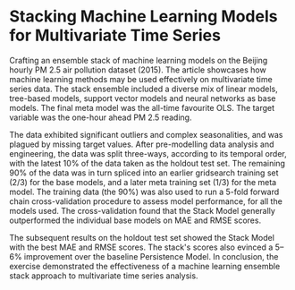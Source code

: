 # Stacking Machine Learning Models for Multivariate Time Series
Crafting an ensemble stack of machine learning models on the Beijing hourly PM 2.5 air pollution dataset (2015). The article showcases how machine learning methods may be used effectively on multivariate time series data. The stack ensemble included a diverse mix of linear models, tree-based models, support vector models and neural networks as base models. The final meta model was the all-time favourite OLS. The target variable was the one-hour ahead PM 2.5 reading.

The data exhibited significant outliers and complex seasonalities, and was plagued by missing target values. After pre-modelling data analysis and engineering, the data was split three-ways, according to its temporal order, with the latest 10% of the data taken as the holdout test set. The remaining 90% of the data was in turn spliced into an earlier gridsearch training set (2/3) for the base models, and a later meta training set (1/3) for the meta model. The training data (the 90%) was also used to run a 5-fold forward chain cross-validation procedure to assess model performance, for all the models used. The cross-validation found that the Stack Model generally outperformed the individual base models on MAE and RMSE scores.

The subsequent results on the holdout test set showed the Stack Model with the best MAE and RMSE scores. The stack's scores also evinced a 5–6% improvement over the baseline Persistence Model. In conclusion, the exercise demonstrated the effectiveness of a machine learning ensemble stack approach to multivariate time series analysis.
